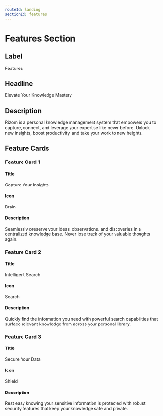 ```yaml
---
routeId: landing
sectionId: features
---
```


# Features Section

## Label

Features

## Headline

Elevate Your Knowledge Mastery

## Description

Rizom is a personal knowledge management system that empowers you to capture, connect, and leverage your expertise like never before. Unlock new insights, boost productivity, and take your work to new heights.

## Feature Cards

### Feature Card 1

#### Title

Capture Your Insights

#### Icon

Brain

#### Description

Seamlessly preserve your ideas, observations, and discoveries in a centralized knowledge base. Never lose track of your valuable thoughts again.

### Feature Card 2

#### Title

Intelligent Search

#### Icon

Search

#### Description

Quickly find the information you need with powerful search capabilities that surface relevant knowledge from across your personal library.

### Feature Card 3

#### Title

Secure Your Data

#### Icon

Shield

#### Description

Rest easy knowing your sensitive information is protected with robust security features that keep your knowledge safe and private.
